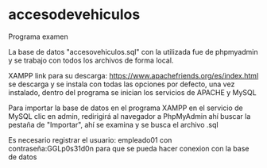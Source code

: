 # accesodevehiculos
Programa examen

La base de datos "accesovehiculos.sql" con la utilizada fue de phpmyadmin y se trabajo con todos los archivos de forma local.

XAMPP
link para su descarga: https://www.apachefriends.org/es/index.html
se descarga y se instala con todas las opciones por defecto, una vez instalado, dentro del programa se inician los servicios de APACHE y MySQL

Para importar la base de datos en el programa XAMPP en el servicio de MySQL clic en admin, redirigirá al navegador a PhpMyAdmin ahí buscar la pestaña de "Importar", ahí se examina y se busca el archivo .sql

Es necesario registrar el usuario: empleado01 con contraseña:GGLp0s31d0n para que se pueda hacer conexion con la base de datos
